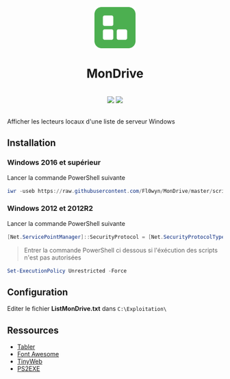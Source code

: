 <div align="center">
	<img src="src/assets/logo.svg" width="96"/>
	<h1>MonDrive</h1>
	<br/>
	<img src="https://img.shields.io/badge/version-1.2-informational.svg?style=for-the-badge" />
	<img src="https://img.shields.io/badge/statut-stable-success.svg?style=for-the-badge" />
	<br/><br/>
</div>

Afficher les lecteurs locaux d'une liste de serveur Windows

## Installation

### Windows 2016 et supérieur

Lancer la commande PowerShell suivante

```powershell
iwr -useb https://raw.githubusercontent.com/Fl0wyn/MonDrive/master/scripts/install.ps1 | iex
```

### Windows 2012 et 2012R2

Lancer la commande PowerShell suivante

```powershell
[Net.ServicePointManager]::SecurityProtocol = [Net.SecurityProtocolType]::Tls12 ; iwr -useb https://raw.githubusercontent.com/Fl0wyn/MonDrive/master/scripts/install.ps1 | iex
```

> Entrer la commande PowerShell ci dessous si l'éxécution des scripts n'est pas autorisées

```powershell
Set-ExecutionPolicy Unrestricted -Force
```

## Configuration

Editer le fichier **ListMonDrive.txt** dans `C:\Exploitation\`

## Ressources

- [Tabler](https://tabler.io/)
- [Font Awesome](https://fontawesome.com)
- [TinyWeb](https://www.ritlabs.com/en/products/tinyweb/)
- [PS2EXE](https://github.com/MScholtes/PS2EXE)
